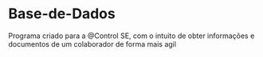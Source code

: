 # Base-de-Dados
Programa criado para a @Control SE, com o intuito de obter informações e documentos de um colaborador de forma mais agil
